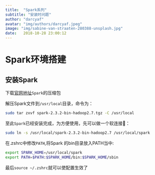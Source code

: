 ```yaml
---
title:  "Spark系列"
subtitle: "安装时问题"
author: "darcyaf"
avatar: "img/authors/darcyaf.jpeg"
image: "img/sabine-van-straaten-280388-unsplash.jpg"
date:   2018-10-28 23:00:12
---
```


# Spark环境搭建

## 安装Spark

下载[官网地址](http://apache.claz.org/spark/spark-2.3.2/spark-2.3.2-bin-hadoop2.7.tgz)`Spark`的压缩包

解压Spark文件到`/usr/local`目录，命令为：

```bash
sudo tar zxvf spark-2.3.2-bin-hadoop2.7.tgz -C /usr/local 
```

至此`Spark`已经安装完成，为方便使用，先可以做一个软连接：

```bash
sudo ln -s /usr/local/spark-2.3.2-bin-hadoop2.7 /usr/local/spark
```

在.zshrc中修改`PATH`,将Spark 的bin目录放入PATH当中:

```bash
export SPARK_HOME=/usr/local/spark
export PATH=$PATH:$SPARK_HOME/bin:$SPARK_HOME/sbin
```

最后`source ~/.zshrc`就可以使配置生效了